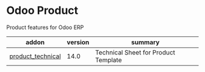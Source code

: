 # Odoo Product
Product features for Odoo ERP


addon | version | summary
--- | --- | --- 
[product_technical](https://github.com/codize-app/odoo-product/tree/14.0/product_technical) | 14.0 | Technical Sheet for Product Template
